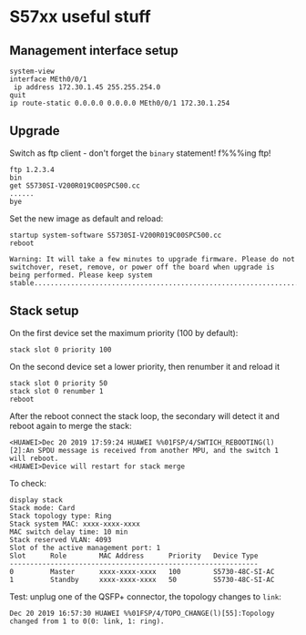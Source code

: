 # S57xx useful stuff

## Management interface setup

```
system-view
interface MEth0/0/1
 ip address 172.30.1.45 255.255.254.0
quit
ip route-static 0.0.0.0 0.0.0.0 MEth0/0/1 172.30.1.254
```

## Upgrade

Switch as ftp client - don't forget the `binary` statement! f%%%ing ftp!

```
ftp 1.2.3.4
bin
get S5730SI-V200R019C00SPC500.cc
......
bye
```

Set the new image as default and reload:

```
startup system-software S5730SI-V200R019C00SPC500.cc
reboot

Warning: It will take a few minutes to upgrade firmware. Please do not switchover, reset, remove, or power off the board when upgrade is being performed. Please keep system stable..................................................................................................................................
```

## Stack setup

On the first device set the maximum priority (100 by default):

```
stack slot 0 priority 100
```

On the second device set a lower priority, then renumber it and reload it

```
stack slot 0 priority 50
stack slot 0 renumber 1
reboot
```

After the reboot connect the stack loop, the secondary will detect it and reboot again to merge the stack:

```
<HUAWEI>Dec 20 2019 17:59:24 HUAWEI %%01FSP/4/SWTICH_REBOOTING(l)[2]:An SPDU message is received from another MPU, and the switch 1 will reboot.
<HUAWEI>Device will restart for stack merge
```

To check:

```
display stack
Stack mode: Card
Stack topology type: Ring
Stack system MAC: xxxx-xxxx-xxxx
MAC switch delay time: 10 min
Stack reserved VLAN: 4093
Slot of the active management port: 1
Slot      Role        MAC Address      Priority   Device Type
-------------------------------------------------------------
0         Master      xxxx-xxxx-xxxx   100        S5730-48C-SI-AC
1         Standby     xxxx-xxxx-xxxx   50         S5730-48C-SI-AC
```

Test: unplug one of the QSFP+ connector, the topology changes to `link`:

```
Dec 20 2019 16:57:30 HUAWEI %%01FSP/4/TOPO_CHANGE(l)[55]:Topology changed from 1 to 0(0: link, 1: ring).
```
